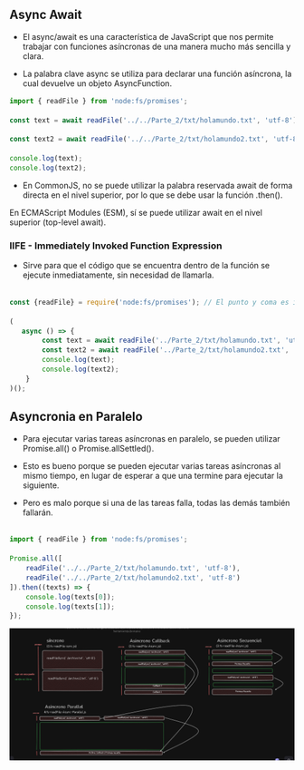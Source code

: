 ## Async Await

- El async/await es una característica de JavaScript que nos permite trabajar con funciones asíncronas de una manera mucho más sencilla y clara.

- La palabra clave async se utiliza para declarar una función asíncrona, la cual devuelve un objeto AsyncFunction.

```javascript
import { readFile } from 'node:fs/promises';

const text = await readFile('../../Parte_2/txt/holamundo.txt', 'utf-8');

const text2 = await readFile('../../Parte_2/txt/holamundo2.txt', 'utf-8');

console.log(text);
console.log(text2);

```

- En CommonJS, no se puede utilizar la palabra reservada await de forma directa en el nivel superior, por lo que se debe usar la función .then().

En ECMAScript Modules (ESM), sí se puede utilizar await en el nivel superior (top-level await).


### IIFE - Immediately Invoked Function Expression

- Sirve para que el código que se encuentra dentro de la función se ejecute inmediatamente, sin necesidad de llamarla.


```javascript

const {readFile} = require('node:fs/promises'); // El punto y coma es importante sino el codigo no funciona

(
   async () => {
        const text = await readFile('../Parte_2/txt/holamundo.txt', 'utf-8');
        const text2 = await readFile('../Parte_2/txt/holamundo2.txt', 'utf-8');
        console.log(text);
        console.log(text2);
    }
)();

```

## Asyncronia en Paralelo

- Para ejecutar varias tareas asíncronas en paralelo, se pueden utilizar Promise.all() o Promise.allSettled().

- Esto es bueno porque se pueden ejecutar varias tareas asíncronas al mismo tiempo, en lugar de esperar a que una termine para ejecutar la siguiente.

- Pero es malo porque si una de las tareas falla, todas las demás también fallarán.

```javascript - msj

import { readFile } from 'node:fs/promises';

Promise.all([
    readFile('../../Parte_2/txt/holamundo.txt', 'utf-8'),
    readFile('../../Parte_2/txt/holamundo2.txt', 'utf-8')
]).then((texts) => {
    console.log(texts[0]);
    console.log(texts[1]);
});


```

![alt text](./img/image-1.png)